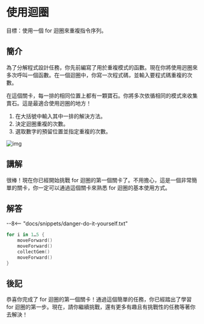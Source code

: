 # 使用迴圈

目標：使用一個 for 迴圈來重複指令序列。

## 簡介

為了分解程式設計任務，你先前編寫了用於重複模式的函數。現在你將使用迥圈來多次呼叫一個函數。在一個迴圈中，你寫一次程式碼，並輸入要程式碼重複的次數。

在這個關卡，每一排的相同位置上都有一顆寶石。你將多次依循相同的模式來收集賣石。這是最適合使用迥圈的地方！

1. 在大括號中輸入其中一排的解決方法。
2. 決定迴圈重複的次數。
3. 選取數字的預留位置並指定重複的次數。

![img](https://imagedelivery.net/cdkaXPuFls5qlrh3GM4hfA/4bf2b785-2deb-4f0f-5c43-126b9ac29100/public)

## 講解

很棒！現在你已經開始挑戰 for 迴圈的第一個關卡了。不用擔心，這是一個非常簡單的關卡，你一定可以通過這個關卡來熟悉 for 迴圈的基本使用方式。

## 解答

--8<-- "docs/snippets/danger-do-it-yourself.txt"

```swift linenums="1"
for i in 1…5 {
    moveForward()
    moveForward()
    collectGem()
    moveForward()
}
```

## 後記

恭喜你完成了 for 迴圈的第一個關卡！通過這個簡單的任務，你已經踏出了學習 for 迴圈的第一步。現在，請你繼續挑戰，還有更多有趣且有挑戰性的任務等著你去解決！
